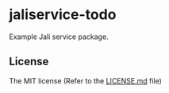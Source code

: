 # jaliservice-todo
Example Jali service package.

## License

The MIT license (Refer to the [LICENSE.md][license] file)

 [license]: LICENSE.md
